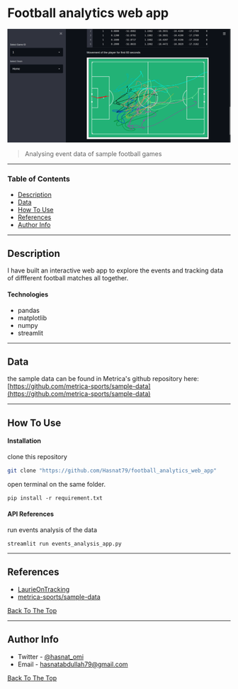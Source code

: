 # Football analytics web app

![Project Image](./Images/image1.png)

> Analysing event data of sample football games
---

### Table of Contents

- [Description](#description)
- [Data](#data)
- [How To Use](#how-to-use)
- [References](#references)
- [Author Info](#author-info)
---
## Description
I have built an interactive web app to explore the events and tracking data of diffferent football matches all together. 


#### Technologies
- pandas
- matplotlib
- numpy
- streamlit

---
## Data
the sample data can be found in Metrica's github repository here: [https://github.com/metrica-sports/sample-data](https://github.com/metrica-sports/sample-data)


---
## How To Use
#### Installation

clone this repository

```bash
git clone "https://github.com/Hasnat79/football_analytics_web_app" 
```


open terminal on the same folder. 

```ps
pip install -r requirement.txt
```
#### API References

run events analysis of the data

```
streamlit run events_analysis_app.py
```
---
## References 
- [LaurieOnTracking](https://github.com/Friends-of-Tracking-Data-FoTD/LaurieOnTracking)
- [metrica-sports/sample-data](https://github.com/metrica-sports/sample-data)

[Back To The Top](#football-analytics-web-app)

---
## Author Info

- Twitter - [@hasnat_omi](https://twitter.com/hasnat_omi)
- Email - [hasnatabdullah79@gmail.com](hasnatabdullah79@gmail.com)

[Back To The Top](#football-analytics-web-app)






